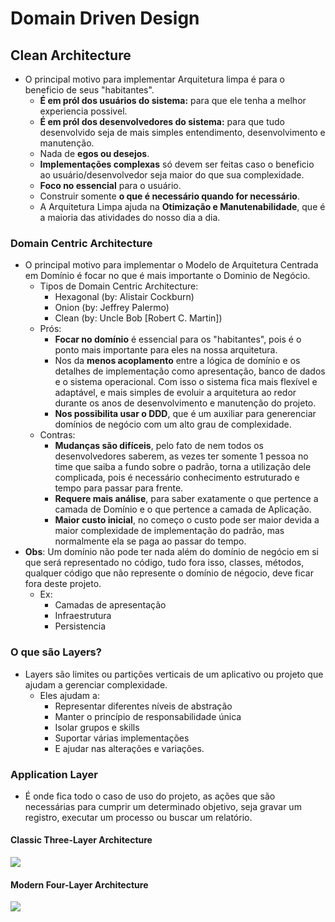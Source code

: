 # Domain Driven Design

## Clean Architecture

- O principal motivo para implementar Arquitetura limpa é para o beneficio de seus "habitantes".
    - **É em pról dos usuários do sistema:** para que ele tenha a melhor experiencia possivel.
    - **É em pról dos desenvolvedores do sistema:** para que tudo desenvolvido seja de mais simples entendimento, desenvolvimento e manutenção.
    - Nada de **egos ou desejos**.
    - **Implementações complexas** só devem ser feitas caso o beneficio ao usuário/desenvolvedor seja maior do que sua complexidade.
    - **Foco no essencial** para o usuário.
    - Construir somente **o que é necessário quando for necessário**.
    - A Arquitetura Limpa ajuda na **Otimização e Manutenabilidade**, que é a maioria das atividades do nosso dia a dia.

### Domain Centric Architecture

- O principal motivo para implementar o Modelo de Arquitetura Centrada em Domínio é focar no que é mais importante o Dominio de Negócio.
    - Tipos de Domain Centric Architecture:
        - Hexagonal (by: Alistair Cockburn)
        - Onion (by: Jeffrey Palermo)
        - Clean (by: Uncle Bob [Robert C. Martin])
    - Prós:
        - **Focar no domínio** é essencial para os "habitantes", pois é o ponto mais importante para eles na nossa arquitetura.
        - Nos da **menos acoplamento** entre a lógica de domínio e os detalhes de implementação como apresentação, banco de dados e o sistema operacional. Com isso o sistema fica mais flexível e adaptável, e mais simples de evoluir a arquitetura ao redor durante os anos de desenvolvimento e manutenção do projeto.
        - **Nos possibilita usar o DDD**, que é um auxiliar para generenciar domínios de negócio com um alto grau de complexidade.
    - Contras:
        - **Mudanças são difíceis**, pelo fato de nem todos os desenvolvedores saberem, as vezes ter somente 1 pessoa no time que saiba a fundo sobre o padrão, torna a utilização dele complicada, pois é necessário conhecimento estruturado e tempo para passar para frente.
        - **Requere mais análise**, para saber exatamente o que pertence a camada de Domínio e o que pertence a camada de Aplicação.
        - **Maior custo inicial**, no começo o custo pode ser maior devida a maior complexidade de implementação do padrão, mas normalmente ela se paga ao passar do tempo.
- **Obs**: Um domínio não pode ter nada além do domínio de negócio em si que será representado no código, tudo fora isso, classes, métodos, qualquer código que não represente o domínio de négocio, deve ficar fora deste projeto.
    - Ex: 
        - Camadas de apresentação
        - Infraestrutura
        - Persistencia

### O que são Layers?
   - Layers são limites ou partições verticais de um aplicativo ou projeto que ajudam a gerenciar complexidade.
        - Eles ajudam a:
            - Representar diferentes níveis de abstração
            - Manter o princípio de responsabilidade única
            - Isolar grupos e skills
            - Suportar várias implementações
            - E ajudar nas alterações e variações.
        
        

### Application Layer
   - É onde fica todo o caso de uso do projeto, as ações que são necessárias para cumprir um determinado objetivo, seja gravar um registro, executar um processo ou buscar um relatório.

#### Classic Three-Layer Architecture
   <img src="https://github.com/matsennin/domain-driven-design/blob/master/images/Classic_Three-Layer_Architecture.png" />

#### Modern Four-Layer Architecture
   <img src="https://github.com/matsennin/domain-driven-design/blob/master/images/Modern_Four-Layer_Architecture.png" />
   
